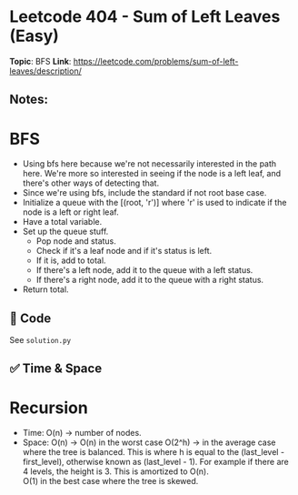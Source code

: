 # Leetcode 404 - Sum of Left Leaves (Easy)

**Topic**: BFS
**Link**: https://leetcode.com/problems/sum-of-left-leaves/description/

## Notes:

# BFS
 - Using bfs here because we're not necessarily interested in the path here. We're more so interested in seeing if the node is a left leaf, and there's other ways of detecting that. 
 - Since we're using bfs, include the standard if not root base case. 
 - Initialize a queue with the [(root, 'r')] where 'r' is used to indicate if the node is a left or right leaf. 
 - Have a total variable. 
 - Set up the queue stuff. 
    - Pop node and status.
    - Check if it's a leaf node and if it's status is left.
    - If it is, add to total. 
    - If there's a left node, add it to the queue with a left status.
    - If there's a right node, add it to the queue with a right status. 
 - Return total. 
## 🧪 Code
See `solution.py`

## ✅ Time & Space

# Recursion
- Time: O(n) -> number of nodes. 
- Space: O(n) -> O(n) in the worst case
         O(2^h) -> in the average case where the tree is balanced. This is where h is equal to the (last_level - first_level), otherwise known as (last_level - 1). For example if there are 4 levels, the height is 3. This is amortized to O(n).  
         O(1) in the best case where the tree is skewed. 
